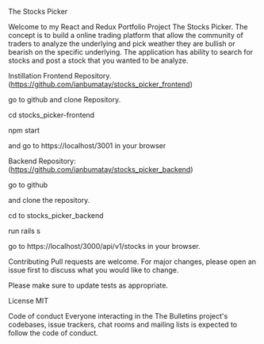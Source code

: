 The Stocks Picker  

Welcome to my React and Redux Portfolio Project The Stocks Picker. The concept is to build a online trading platform that allow the community of traders to analyze the underlying and pick weather they are bullish or bearish on the specific underlying. The application has ability to search for stocks and post a stock that you wanted to be analyze.

Instillation
Frontend Repository.
(https://github.com/ianbumatay/stocks_picker_frontend)

go to github and clone Repository.

cd stocks_picker-frontend

npm start 

and go to https://localhost/3001 in your browser

Backend Repository:
(https://github.com/ianbumatay/stocks_picker_backend)

go to github

and clone the repository.

cd to stocks_picker_backend

run rails s

go to https://localhost/3000/api/v1/stocks in your browser.

Contributing
Pull requests are welcome. For major changes, please open an issue first to discuss what you would like to change.

Please make sure to update tests as appropriate.

License
MIT

Code of conduct
Everyone interacting in the The Bulletins project's codebases, issue trackers, chat rooms and mailing lists is expected to follow the code of conduct.


